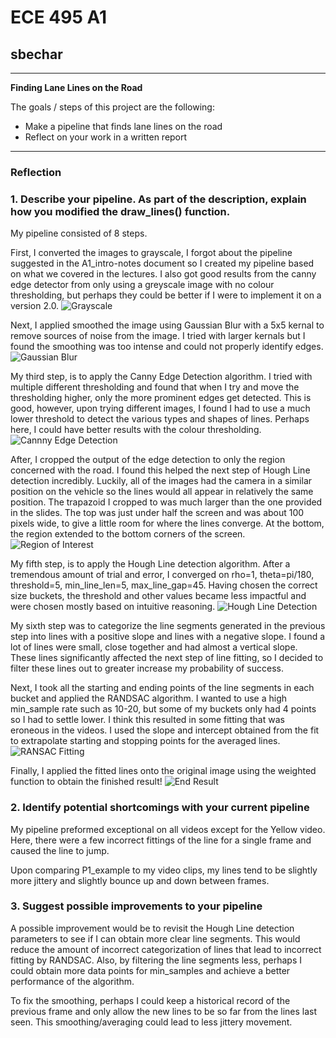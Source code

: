 # **ECE 495 A1** 

## sbechar

---

**Finding Lane Lines on the Road**

The goals / steps of this project are the following:
* Make a pipeline that finds lane lines on the road
* Reflect on your work in a written report


[//]: # (Image References)

[image1]: ./test_images_output/grey.jpg "Grayscale"
[image2]: ./test_images_output/gauss.jpg "Gaussian Blur"
[image3]: ./test_images_output/canny.jpg "Cannny Edge Detection"
[image4]: ./test_images_output/roi.jpg "Region of Interest"
[image5]: ./test_images_output/hough.jpg "Hough Line Detection"
[image6]: ./test_images_output/ransac.jpg "RANSAC Fitting"
[image7]: ./test_images_output/finished.jpg "End Result"

---

### Reflection

### 1. Describe your pipeline. As part of the description, explain how you modified the draw_lines() function.

My pipeline consisted of 8 steps. 

First, I converted the images to grayscale, I forgot about the pipeline suggested in the A1_intro-notes document so I created my pipeline based on what we covered in the lectures. I also got good results from the canny edge detector from only using a greyscale image with no colour thresholding, but perhaps they could be better if I were to implement it on a version 2.0. 
![][image1]

Next, I applied smoothed the image using Gaussian Blur with a 5x5 kernal to remove sources of noise from the image. I tried with larger kernals but I found the smoothing was too intense and could not properly identify edges.
![][image2]

My third step, is to apply the Canny Edge Detection algorithm. I tried with multiple different thresholding and found that when I try and move the thresholding higher, only the more prominent edges get detected. This is good, however, upon trying different images, I found I had to use a much lower threshold to detect the various types and shapes of lines. Perhaps here, I could have better results with the colour thresholding.
![][image3]

After, I cropped the output of the edge detection to only the region concerned with the road. I found this helped the next step of Hough Line detection incredibly. Luckily, all of the images had the camera in a similar position on the vehicle so the lines would all appear in relatively the same position. The trapazoid I cropped to was much larger than the one provided in the slides. The top was just under half the screen and was about 100 pixels wide, to give a little room for where the lines converge. At the bottom, the region extended to the bottom corners of the screen.
![][image4]

My fifth step, is to apply the Hough Line detection algorithm. After a tremendous amount of trial and error, I converged on rho=1, theta=pi/180, threshold=5, min_line_len=5, max_line_gap=45. Having chosen the correct size buckets, the threshold and other values became less impactful and were chosen mostly based on intuitive reasoning.
![][image5]

My sixth step was to categorize the line segments generated in the previous step into lines with a positive slope and lines with a negative slope. I found a lot of lines were small, close together and had almost a vertical slope. These lines significantly affected the next step of line fitting, so I decided to filter these lines out to greater increase my probability of success.

Next, I took all the starting and ending points of the line segments in each bucket and applied the RANDSAC algorithm. I wanted to use a high min_sample rate such as 10-20, but some of my buckets only had 4 points so I had to settle lower. I think this resulted in some fitting that was eroneous in the videos. I used the slope and intercept obtained from the fit to extrapolate starting and stopping points for the averaged lines.
![][image6]

Finally, I applied the fitted lines onto the original image using the weighted function to obtain the finished result!
![][image7]


### 2. Identify potential shortcomings with your current pipeline


My pipeline preformed exceptional on all videos except for the Yellow video. Here, there were a few incorrect fittings of the line for a single frame and caused the line to jump.

Upon comparing P1_example to my video clips, my lines tend to be slightly more jittery and slightly bounce up and down between frames.

### 3. Suggest possible improvements to your pipeline

A possible improvement would be to revisit the Hough Line detection parameters to see if I can obtain more clear line segments. This would reduce the amount of incorrect categorization of lines that lead to incorrect fitting by RANDSAC. Also, by filtering the line segments less, perhaps I could obtain more data points for min_samples and achieve a better performance of the algorithm.

To fix the smoothing, perhaps I could keep a historical record of the previous frame and only allow the new lines to be so far from the lines last seen. This smoothing/averaging could lead to less jittery movement.
